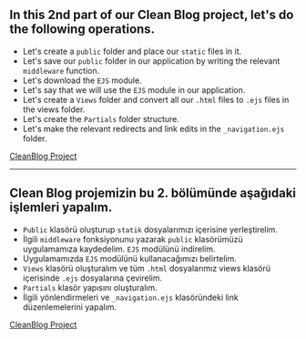 ## In this 2nd part of our Clean Blog project, let's do the following operations.

- Let's create a `public` folder and place our `static` files in it.
- Let's save our `public` folder in our application by writing the relevant `middleware` function.
- Let's download the `EJS` module.
- Let's say that we will use the `EJS` module in our application.
- Let's create a `Views` folder and convert all our `.html` files to `.ejs` files in the views folder.
- Let's create the `Partials` folder structure.
- Let's make the relevant redirects and link edits in the `_navigation.ejs` folder.

[CleanBlog Project](https://github.com/jokerinya/patika.dev/tree/main/Node.js/Homeworks/CleanBlog)

<hr>

## Clean Blog projemizin bu 2. bölümünde aşağıdaki işlemleri yapalım.

- `Public` klasörü oluşturup `statik` dosyalarımızı içerisine yerleştirelim.
- İlgili `middleware` fonksiyonunu yazarak `public` klasörümüzü uygulamamıza kaydedelim.
  `EJS` modülünü indirelim.
- Uygulamamızda `EJS` modülünü kullanacağımızı belirtelim.
- `Views` klasörü oluşturalım ve tüm `.html` dosyalarımız views klasörü içerisinde `.ejs` dosyalarına çevirelim.
- `Partials` klasör yapısını oluşturalım.
- İlgili yönlendirmeleri ve `_navigation.ejs` klasöründeki link düzenlemelerini yapalım.

[CleanBlog Project](https://github.com/jokerinya/patika.dev/tree/main/Node.js/Homeworks/CleanBlog)
